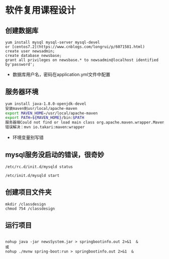 # 软件复用课程设计

## 创建数据库
```
yum install mysql mysql-server mysql-devel
or [centos7.2](https://www.cnblogs.com/longrui/p/6071581.html)
create user newsadmin;
create database newsbase;
grant all privileges on newsbase.* to newsadmin@localhost identified by'password';
```
* 数据库用户名，密码在application.yml文件中配置

## 服务器环境
```bash
yum install java-1.8.0-openjdk-devel
安装maven到usr/local/apache-maven
export MAVEN_HOME=/usr/local/apache-maven
export PATH=${MAVEN_HOME}/bin:$PATH
服务器端Could not find or load main class org.apache.maven.wrapper.MavenWrapperMain
错误解决：mvn io.takari:maven:wrapper
```
* 环境变量别写错
## mysql服务没启动的错误，很奇妙
```
/etc/rc.d/init.d/mysqld status 

/etc/init.d/mysqld start
```
## 创建项目文件夹

```
mkdir /classdesign
chmod 754 /classdesign
```
## 运行项目
```

nohup java -jar newsSystem.jar > springbootinfo.out 2>&1  &
或
nohup ./mvnw spring-boot:run > springbootinfo.out 2>&1  &
```
